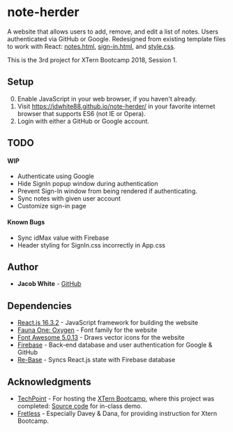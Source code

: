 # note-herder

A website that allows users to add, remove, and edit a list of notes. Users authenticated via GitHub or Google. Redesigned from existing template files to work with React: [notes.html](public/notes.html), [sign-in.html](public/sign-in.html), and [style.css](public/style.css).

This is the 3rd project for XTern Bootcamp 2018, Session 1.

## Setup
 0. Enable JavaScript in your web browser, if you haven't already.
 1. Visit https://jdwhite88.github.io/note-herder/ in your favorite internet browser that supports ES6 (not IE or Opera).
 2. Login with either a GitHub or Google account.
 
 ## TODO
 #### WIP
 * Authenticate using Google
 * Hide SignIn popup window during authentication
 * Prevent Sign-In window from being rendered if authenticating.
 * Sync notes with given user account
 * Customize sign-in page

 #### Known Bugs
 * Sync idMax value with Firebase
 * Header styling for SignIn.css incorrectly in App.css

## Author
* **Jacob White** - [GitHub](https://github.com/jdwhite88)

## Dependencies
* [React.js 16.3.2](https://reactjs.org/) - JavaScript framework for building the website
* [Fauna One: Oxygen](https://fonts.google.com/specimen/Fauna+One) - Font family for the website
* [Font Awesome 5.0.13](https://fontawesome.com/) - Draws vector icons for the website
* [Firebase](https://firebase.google.com/) - Back-end database and user authentication for Google & GitHub
* [Re-Base](https://github.com/tylermcginnis/re-base) - Syncs React.js state with Firebase database

## Acknowledgments
* [TechPoint](https://techpoint.org/) - For hosting the [XTern Bootcamp](https://techpoint.org/xtern-bootcamp/), where this project was completed: [Source code](https://github.com/xtbc18s1/noteherder/tree/afternoon) for in-class demo.
* [Fretless](http://www.fretless.com/) - Especially Davey & Dana, for providing instruction for Xtern Bootcamp. 
